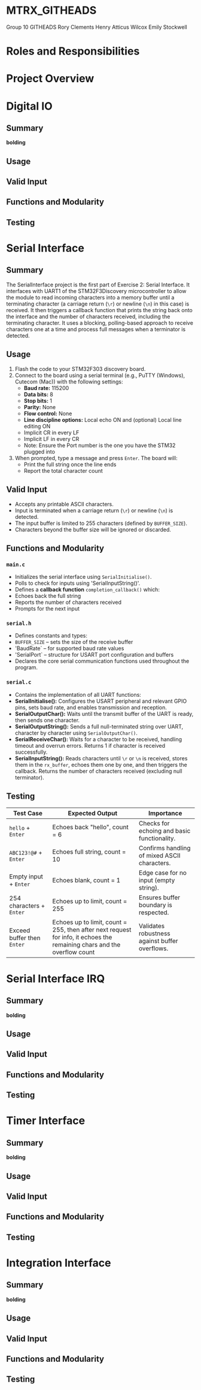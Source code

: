 # MTRX_GITHEADS
Group 10 GITHEADS
Rory Clements
Henry Atticus Wilcox
Emily Stockwell

# Roles and Responsibilities

# Project Overview


# Digital IO

## Summary
**bolding**

## Usage


## Valid Input


## Functions and Modularity

## Testing
# Serial Interface
## Summary
The SerialInterface project is the first part of Exercise 2: Serial Interface. It interfaces with UART1 of the STM32F3Discovery microcontroller to allow the module to read incoming characters into a memory buffer until a terminating character (a carriage return (`\r`) or newline (`\n`) in this case) is received. It then triggers a callback function that prints the string back onto the interface and the number of characters received, including the terminating character. It uses a blocking, polling-based approach to receive characters one at a time and process full messages when a terminator is detected.

## Usage
1. Flash the code to your STM32F303 discovery board.
2. Connect to the board using a serial terminal (e.g., PuTTY (Windows), Cutecom (Mac)) with the following settings:
	- **Baud rate:** 115200
	- **Data bits:** 8
	- **Stop bits:** 1
	- **Parity:** None
	- **Flow control:** None
	- **Line discipline options:** Local echo ON and (optional) Local line editing ON
	- Implicit CR in every LF
	- Implicit LF in every CR 
	- Note: Ensure the Port number is the one you have the STM32 plugged into
3. When prompted, type a message and press `Enter`. The board will:
   - Print the full string once the line ends
   - Report the total character count 

## Valid Input
- Accepts any printable ASCII characters.
- Input is terminated when a carriage return (`\r`) or newline (`\n`) is detected.
- The input buffer is limited to 255 characters (defined by `BUFFER_SIZE`).
- Characters beyond the buffer size will be ignored or discarded.


## Functions and Modularity

### `main.c`

- Initializes the serial interface using `SerialInitialise()`.
- Polls to check for inputs using 'SerialInputString()'.
- Defines a **callback function** `completion_callback()` which:
- 	Echoes back the full string
- 	Reports the number of characters received
- 	Prompts for the next input

### `serial.h`

- Defines constants and types:
- 	`BUFFER_SIZE` – sets the size of the receive buffer
- 	'BaudRate` –  for supported baud rate values
- 	'SerialPort` – structure for USART port configuration and buffers
- Declares the core serial communication functions used throughout the program.

### `serial.c`

- Contains the implementation of all UART functions:
- 	**SerialInitialise():** Configures the USART peripheral and relevant GPIO pins, sets baud rate, and enables transmission and reception.
- 	**SerialOutputChar():** Waits until the transmit buffer of the UART is ready, then sends one character.
- 	**SerialOutputString():** Sends a full null-terminated string over UART, character by character using `SerialOutputChar()`.
- 	**SerialReceiveChar():** Waits for a character to be received, handling timeout and overrun errors. Returns 1 if character is received successfully.
- 	**SerialInputString():** Reads characters until `\r` or `\n` is received, stores them in the `rx_buffer`, echoes them one by one, and then triggers the callback. Returns the number of characters received (excluding null terminator).


## Testing
| Test Case                        | Expected Output                        | Importance    |
|----------------------------------|----------------------------------------|----------------------------------------|
| `hello` + `Enter`               | Echoes back "hello", count = 6         |Checks for echoing and basic functionality. |
| `ABC123!@#` + `Enter`           | Echoes full string, count = 10          |Confirms handling of mixed ASCII characters. |
| Empty input + `Enter`           | Echoes blank, count = 1               | Edge case for no input (empty string).|
| 254 characters + `Enter`        | Echoes up to limit, count = 255        |Ensures buffer boundary is respected.|
| Exceed buffer then `Enter`      | Echoes up to limit, count = 255, then after next request for info, it echoes the remaining chars and the overflow count             |Validates robustness against buffer overflows.|


# Serial Interface IRQ
## Summary
**bolding**

## Usage


## Valid Input


## Functions and Modularity

## Testing

# Timer Interface
## Summary
**bolding**

## Usage


## Valid Input


## Functions and Modularity

## Testing

# Integration Interface
## Summary
**bolding**

## Usage


## Valid Input


## Functions and Modularity

## Testing
